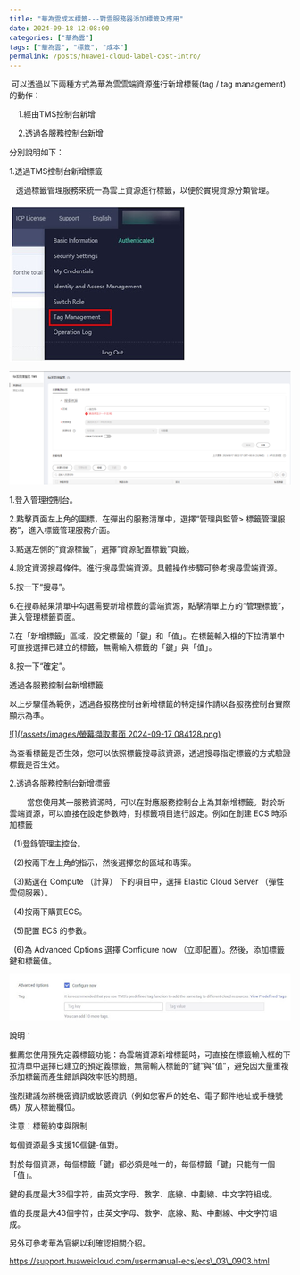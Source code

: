 ```yaml
---
title: "華為雲成本標籤---對雲服務器添加標籤及應用"
date: 2024-09-18 12:08:00
categories: ["華為雲"]
tags: ["華為雲", "標籤", "成本"]
permalink: /posts/huawei-cloud-label-cost-intro/
---
```

 可以透過以下兩種方式為華為雲雲端資源進行新增標籤(tag / tag management)的動作：

    1.經由TMS控制台新增

    2.透過各服務控制台新增

分別說明如下：

1.透過TMS控制台新增標籤

   透過標籤管理服務來統一為雲上資源進行標籤，以便於實現資源分類管理。

[![](/assets/images/HW-TMS-P.jpg)](https://blogger.googleusercontent.com/img/b/R29vZ2xl/AVvXsEj2PdUTkJ3X6vGm3AfNUTsO9q2YrkwwxGjLmvvWELfeIgSCxU7Syn75vIKLkLZLGbPBbihPPZJrzgZnkULmre6RI2lkpXQKSrrtm5g_iA38-n87rK4DEOqzy7LAr937lTiS4M7zxrcNe0skM7EiEwNSuRPUynVOi2OxtZyNrsluIhjEs_1epl1yDTjG8Yg/s388/HW-TMS-P.jpg)

[![](/assets/images/HW-TMS-P2.png)](https://blogger.googleusercontent.com/img/b/R29vZ2xl/AVvXsEgT_z1CJmIm9Lg3pFDTqP0e1ZasiAlroWcvm5QS8fgLqJmwWgQ5BfZcp_j5jSgNOCrU0T0fwYEiiiNeiIjPYeGU-J-l_txl3kFiICABT9e1jSWip-OhPqd32AuxA6FKkh7-_WtFhmguEcKet65A7T7Du39vI-ppPpj-FpX6sN_pizoKrDWcCMuD5z2M3Qs/s659/HW-TMS-P2.png)

1.登入管理控制台。

2.點擊頁面左上角的圖標，在彈出的服務清單中，選擇“管理與監管> 標籤管理服務”，進入標籤管理服務介面。

3.點選左側的“資源標籤”，選擇“資源配置標籤”頁籤。

4.設定資源搜尋條件。進行搜尋雲端資源。具體操作步驟可參考搜尋雲端資源。

5.按一下“搜尋”。

6.在搜尋結果清單中勾選需要新增標籤的雲端資源，點擊清單上方的“管理標籤”，進入管理標籤頁面。

7.在「新增標籤」區域，設定標籤的「鍵」和「值」。在標籤輸入框的下拉清單中可直接選擇已建立的標籤，無需輸入標籤的「鍵」與「值」。

8.按一下“確定”。

透過各服務控制台新增標籤

以上步驟僅為範例，透過各服務控制台新增標籤的特定操作請以各服務控制台實際顯示為準。

[![](/assets/images/螢幕擷取畫面 2024-09-17 084128.png)](https://blogger.googleusercontent.com/img/b/R29vZ2xl/AVvXsEgjqSBR6c_Lzx91CMg5BDw051H35GrfrUloo7O5dERi2JkEmyWlszj2Ns-6e5aj5EdMH1v9Q4dfJwNLajaQiH0YU80nwsNvrbb8qRwDXlYWNk-t_hNw1v67Fl_uxNV1tI7S50TfVPFwVdfz1MVe0rPzZi5q2vbOcjkZfwBNBD4f67aUrqPl-JaRewgs-THP/s1124/%E8%9E%A2%E5%B9%95%E6%93%B7%E5%8F%96%E7%95%AB%E9%9D%A2%202024-09-17%20084128.png)

為查看標籤是否生效，您可以依照標籤搜尋該資源，透過搜尋指定標籤的方式驗證標籤是否生效。

2.透過各服務控制台新增標籤

        當您使用某一服務資源時，可以在對應服務控制台上為其新增標籤。對於新雲端資源，可以直接在設定參數時，對標籤項目進行設定。例如在創建 ECS 時添加標籤

  (1)登錄管理主控台。

  (2)按兩下左上角的指示，然後選擇您的區域和專案。

  (3)點選在 Compute （計算） 下的項目中，選擇 Elastic Cloud Server （彈性雲伺服器）。

  (4)按兩下購買ECS。

  (5)配置 ECS 的參數。

  (6)為 Advanced Options 選擇 Configure now （立即配置）。然後，添加標籤鍵和標籤值。

[![](/assets/images/HW-newECS-tag.jpg)](https://blogger.googleusercontent.com/img/b/R29vZ2xl/AVvXsEheeNVhroGMy_r2uh0XhuOfswj4In5dQ06YiwUlP5SKkaWlOomnD-wtEYTzp5464sZQU9W3B8qxw805osMrRcHoJD7id-IL5qKupbLohmMIyF5UnJBHRugkhAuLH1UiFhPNNQQ2vFEt9dWBkM43dIHzdt-6LBkK95poo9ghyv4Pl1hoVLk2T3luLacShNg/s914/HW-newECS-tag.jpg)

  

說明：

推薦您使用預先定義標籤功能：為雲端資源新增標籤時，可直接在標籤輸入框的下拉清單中選擇已建立的預定義標籤，無需輸入標籤的“鍵”與“值”，避免因大量重複添加標籤而產生錯誤與效率低的問題。

強烈建議勿將機密資訊或敏感資訊（例如您客戶的姓名、電子郵件地址或手機號碼）放入標籤欄位。

注意：標籤約束與限制

每個資源最多支援10個鍵-值對。

對於每個資源，每個標籤「鍵」都必須是唯一的，每個標籤「鍵」只能有一個「值」。

鍵的長度最大36個字符，由英文字母、數字、底線、中劃線、中文字符組成。

值的長度最大43個字符，由英文字母、數字、底線、點、中劃線、中文字符組成。

另外可參考華為官網以利確認相關介紹。

https://support.huaweicloud.com/usermanual-ecs/ecs\_03\_0903.html